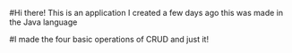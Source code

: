 #Hi there! This is an application I created a few days ago this was made in the Java language

#I made the four basic operations of CRUD and just it!
